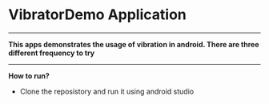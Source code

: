 # VibratorDemo Application
---
**This apps demonstrates the usage of vibration in android. There are three different frequency to try**

---
**How to run?**
* Clone the reposistory and run it using android studio

